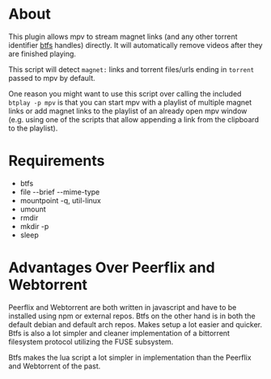 # About

This plugin allows mpv to stream magnet links (and any other torrent
identifier [btfs](https://github.com/johang/btfs) handles) directly. It
will automatically remove videos after they are finished playing.

This script will detect `magnet:` links and torrent
files/urls ending in `torrent` passed to mpv by default.

One reason you might want to use this script over calling the included
`btplay -p mpv` is that you can start mpv with a playlist of multiple
magnet links or add magnet links to the playlist of an already open mpv
window (e.g. using one of the scripts that allow appending a link from
the clipboard to the playlist).

# Requirements

- btfs
- file --brief --mime-type
- mountpoint -q, util-linux
- umount
- rmdir
- mkdir -p
- sleep

# Advantages Over Peerflix and Webtorrent

Peerflix and Webtorrent are both written in javascript and have to be
installed using npm or external repos. Btfs on the other hand is in both
the default debian and default arch repos. Makes setup a lot easier and
quicker. Btfs is also a lot simpler and cleaner implementation of a
bittorrent filesystem protocol utilizing the FUSE subsystem.

Btfs makes the lua script a lot simpler in implementation than the
Peerflix and Webtorrent of the past.
